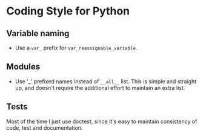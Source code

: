Coding Style for Python
=======================

## Variable naming

* Use a `var_` prefix for `var_reassignable_variable`.

## Modules

* Use '_' prefixed names instead of ``__all__`` list.  This is simple and
  straight up, and doesn't require the additional effort to maintain an
  extra list.

## Tests

Most of the time I just use doctest,
since it's easy to maintain consistency of code, test and documentation.

